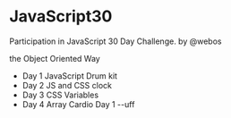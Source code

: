 # JavaScript30
 Participation in JavaScript 30 Day Challenge.
 by @webos

 the Object Oriented Way 

- Day 1 JavaScript Drum kit 
- Day 2 JS and CSS clock
- Day 3 CSS Variables
- Day 4 Array Cardio Day 1 --uff